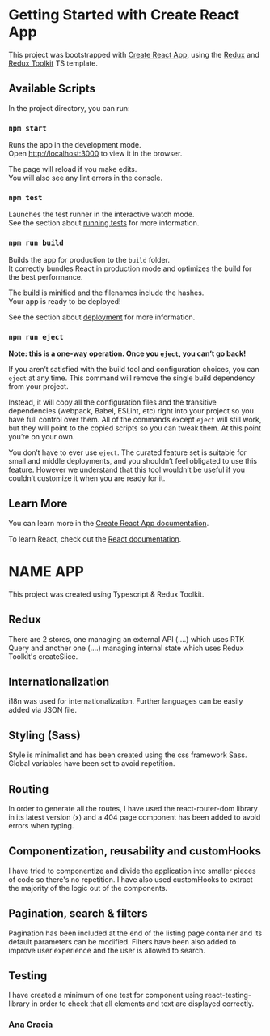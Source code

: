 # Getting Started with Create React App

This project was bootstrapped with [Create React App](https://github.com/facebook/create-react-app), using the [Redux](https://redux.js.org/) and [Redux Toolkit](https://redux-toolkit.js.org/) TS template.

## Available Scripts

In the project directory, you can run:

### `npm start`

Runs the app in the development mode.\
Open [http://localhost:3000](http://localhost:3000) to view it in the browser.

The page will reload if you make edits.\
You will also see any lint errors in the console.

### `npm test`

Launches the test runner in the interactive watch mode.\
See the section about [running tests](https://facebook.github.io/create-react-app/docs/running-tests) for more information.

### `npm run build`

Builds the app for production to the `build` folder.\
It correctly bundles React in production mode and optimizes the build for the best performance.

The build is minified and the filenames include the hashes.\
Your app is ready to be deployed!

See the section about [deployment](https://facebook.github.io/create-react-app/docs/deployment) for more information.

### `npm run eject`

**Note: this is a one-way operation. Once you `eject`, you can’t go back!**

If you aren’t satisfied with the build tool and configuration choices, you can `eject` at any time. This command will remove the single build dependency from your project.

Instead, it will copy all the configuration files and the transitive dependencies (webpack, Babel, ESLint, etc) right into your project so you have full control over them. All of the commands except `eject` will still work, but they will point to the copied scripts so you can tweak them. At this point you’re on your own.

You don’t have to ever use `eject`. The curated feature set is suitable for small and middle deployments, and you shouldn’t feel obligated to use this feature. However we understand that this tool wouldn’t be useful if you couldn’t customize it when you are ready for it.

## Learn More

You can learn more in the [Create React App documentation](https://facebook.github.io/create-react-app/docs/getting-started).

To learn React, check out the [React documentation](https://reactjs.org/).

# NAME APP

This project was created using Typescript & Redux Toolkit.

## Redux

There are 2 stores, one managing an external API (....) which uses RTK Query and another one (....) managing internal state which uses Redux Toolkit's createSlice.

## Internationalization

i18n was used for internationalization. Further languages can be easily added via JSON file.

## Styling (Sass)

Style is minimalist and has been created using the css framework Sass. Global variables have been set to avoid repetition.

## Routing

In order to generate all the routes, I have used the react-router-dom library in its latest version (x) and a 404 page component has been added to avoid errors when typing.

## Componentization, reusability and customHooks

I have tried to componentize and divide the application into smaller pieces of code so there's no repetition. I have also used customHooks to extract the majority of the logic out of the components.

## Pagination, search & filters

Pagination has been included at the end of the listing page container and its default parameters can be modified. Filters have been also added to improve user experience and the user is allowed to search.

## Testing

I have created a minimum of one test for component using react-testing-library in order to check that all elements and text are displayed correctly.

### Ana Gracia
